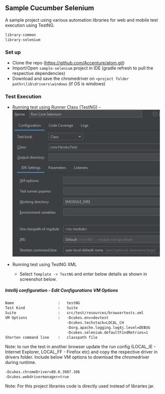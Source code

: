 ## Sample Cucumber Selenium
A sample project using various automation libraries for web and mobile test execution using TestNG.

    library-common
    library-selenium

### Set up

- Clone the repo  (https://github.com/Accenture/atom.git)
- Import/Open `sample-selenium` project in IDE (gradle refresh to pull the respective dependencies) 
- Download and save the chromedriver on `<project folder path>\lib\drivers\windows` (if OS is windows)

### Test Execution
- Running test using Runner Class (TestNG) - 
![](documentation/runnerclass.PNG)

- Running test using TestNG XML
    - Select `Template -> TestNG` and enter below details as shown in screenshot below.

##### Intellij configuration - Edit Configurations VM Options
    Name                    :   testNG
    Test Kind               :   Suite
    Suite                   :   src/test/resources/browsertests.xml
    VM Options              :   -Dcukes.env=devtest
                                -Dcukes.techstack=LOCAL_CH
                                -Dorg.apache.logging.log4j.level=DEBUG
                                -Dcukes.selenium.defaultFindRetries=1
    Shorten command line    :   classpath file

Note: to run the test in another browser update the run config (LOCAL_IE - Internet Explorer, LOCAL_FF - Firefox etc) and copy the respective driver in drivers folder.
Include below VM options to download the chromedriver during runtime.  

    -Dcukes.chromeDriver=80.0.3987.106
    -Dcukes.webdrivermanager=true


Note: For this project libraries code is directly used instead of libraries jar. 